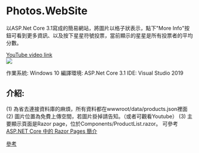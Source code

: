 # Photos.WebSite
以ASP.Net Core 3.1寫成的簡易網站，將圖片以格子狀表示，點下"More Info"按鈕可看到更多資訊、以及按下星星符號投票，當前顯示的星星是所有投票者的平均分數。

[YouTube video link](https://www.youtube.com/watch?v=0X5QwG2Qa9E&feature=youtu.be)<br>
[![](http://img.youtube.com/vi/0X5QwG2Qa9E/0.jpg)](http://www.youtube.com/watch?v=0X5QwG2Qa9E "")


作業系統: Windows 10
編譯環境: ASP.Net Core 3.1
IDE: Visual Studio 2019

介紹:
------
(1) 為省去連接資料庫的麻煩，所有資料都在wwwroot/data/products.json裡面
(2) 圖片位置為免費上傳空間，若圖片掛掉請告知。（或者可觀看Youtube）
(3) 主要顯示頁面是Razor page，位於Components/ProductList.razor。 可參考 [ASP.NET Core 中的 Razor Pages 簡介](https://docs.microsoft.com/zh-tw/aspnet/core/razor-pages/?view=aspnetcore-3.1&tabs=visual-studio)


[參考](https://www.youtube.com/watch?v=lE8NdaX97m0&list=PLdo4fOcmZ0oW8nviYduHq7bmKode-p8Wy)
